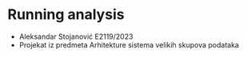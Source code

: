 # Running analysis

- Aleksandar Stojanović E2119/2023
- Projekat iz predmeta Arhitekture sistema velikih skupova podataka
